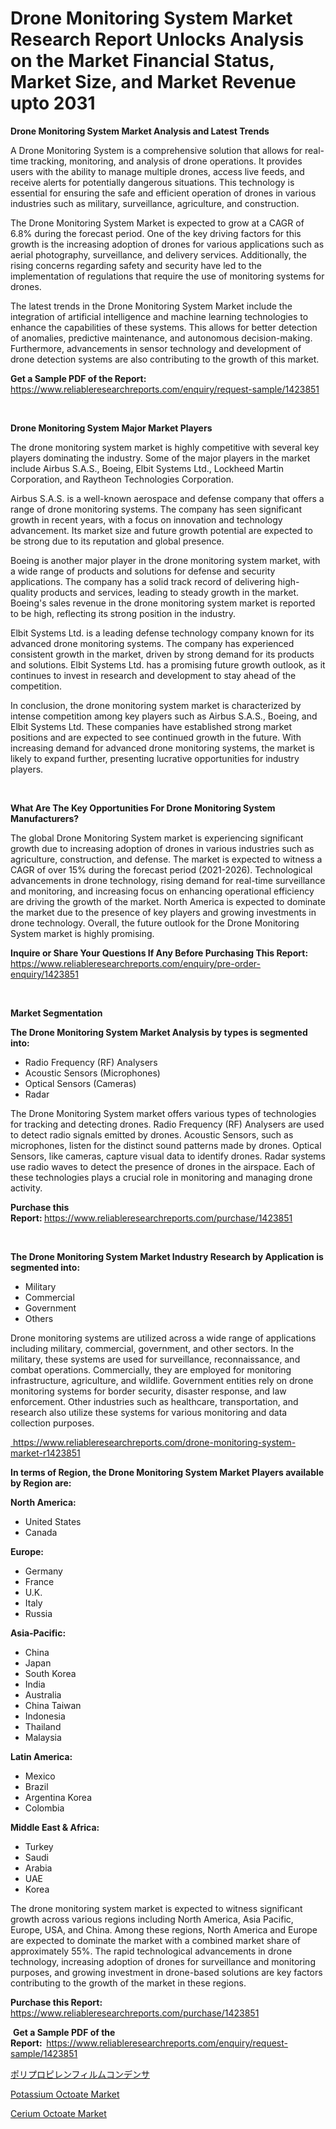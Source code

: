 <p><h1>Drone Monitoring System Market Research Report Unlocks Analysis on the Market Financial Status, Market Size, and Market Revenue upto 2031</h1></p><p><strong>Drone Monitoring System Market Analysis and Latest Trends</strong></p>
<p><p>A Drone Monitoring System is a comprehensive solution that allows for real-time tracking, monitoring, and analysis of drone operations. It provides users with the ability to manage multiple drones, access live feeds, and receive alerts for potentially dangerous situations. This technology is essential for ensuring the safe and efficient operation of drones in various industries such as military, surveillance, agriculture, and construction.</p><p>The Drone Monitoring System Market is expected to grow at a CAGR of 6.8% during the forecast period. One of the key driving factors for this growth is the increasing adoption of drones for various applications such as aerial photography, surveillance, and delivery services. Additionally, the rising concerns regarding safety and security have led to the implementation of regulations that require the use of monitoring systems for drones.</p><p>The latest trends in the Drone Monitoring System Market include the integration of artificial intelligence and machine learning technologies to enhance the capabilities of these systems. This allows for better detection of anomalies, predictive maintenance, and autonomous decision-making. Furthermore, advancements in sensor technology and development of drone detection systems are also contributing to the growth of this market.</p></p>
<p><strong>Get a Sample PDF of the Report:&nbsp;</strong> <a href="https://www.reliableresearchreports.com/enquiry/request-sample/1423851">https://www.reliableresearchreports.com/enquiry/request-sample/1423851</a></p>
<p>&nbsp;</p>
<p><strong>Drone Monitoring System Major Market Players</strong></p>
<p><p>The drone monitoring system market is highly competitive with several key players dominating the industry. Some of the major players in the market include Airbus S.A.S., Boeing, Elbit Systems Ltd., Lockheed Martin Corporation, and Raytheon Technologies Corporation.</p><p>Airbus S.A.S. is a well-known aerospace and defense company that offers a range of drone monitoring systems. The company has seen significant growth in recent years, with a focus on innovation and technology advancement. Its market size and future growth potential are expected to be strong due to its reputation and global presence.</p><p>Boeing is another major player in the drone monitoring system market, with a wide range of products and solutions for defense and security applications. The company has a solid track record of delivering high-quality products and services, leading to steady growth in the market. Boeing's sales revenue in the drone monitoring system market is reported to be high, reflecting its strong position in the industry.</p><p>Elbit Systems Ltd. is a leading defense technology company known for its advanced drone monitoring systems. The company has experienced consistent growth in the market, driven by strong demand for its products and solutions. Elbit Systems Ltd. has a promising future growth outlook, as it continues to invest in research and development to stay ahead of the competition.</p><p>In conclusion, the drone monitoring system market is characterized by intense competition among key players such as Airbus S.A.S., Boeing, and Elbit Systems Ltd. These companies have established strong market positions and are expected to see continued growth in the future. With increasing demand for advanced drone monitoring systems, the market is likely to expand further, presenting lucrative opportunities for industry players.</p></p>
<p>&nbsp;</p>
<p><strong>What Are The Key Opportunities For Drone Monitoring System Manufacturers?</strong></p>
<p><p>The global Drone Monitoring System market is experiencing significant growth due to increasing adoption of drones in various industries such as agriculture, construction, and defense. The market is expected to witness a CAGR of over 15% during the forecast period (2021-2026). Technological advancements in drone technology, rising demand for real-time surveillance and monitoring, and increasing focus on enhancing operational efficiency are driving the growth of the market. North America is expected to dominate the market due to the presence of key players and growing investments in drone technology. Overall, the future outlook for the Drone Monitoring System market is highly promising.</p></p>
<p><strong>Inquire or Share Your Questions If Any Before Purchasing This Report:</strong> <a href="https://www.reliableresearchreports.com/enquiry/pre-order-enquiry/1423851">https://www.reliableresearchreports.com/enquiry/pre-order-enquiry/1423851</a></p>
<p>&nbsp;</p>
<p><strong>Market Segmentation</strong></p>
<p><strong>The Drone Monitoring System Market Analysis by types is segmented into:</strong></p>
<p><ul><li>Radio Frequency (RF) Analysers</li><li>Acoustic Sensors (Microphones)</li><li>Optical Sensors (Cameras)</li><li>Radar</li></ul></p>
<p><p>The Drone Monitoring System market offers various types of technologies for tracking and detecting drones. Radio Frequency (RF) Analysers are used to detect radio signals emitted by drones. Acoustic Sensors, such as microphones, listen for the distinct sound patterns made by drones. Optical Sensors, like cameras, capture visual data to identify drones. Radar systems use radio waves to detect the presence of drones in the airspace. Each of these technologies plays a crucial role in monitoring and managing drone activity.</p></p>
<p><strong>Purchase this Report:&nbsp;</strong><a href="https://www.reliableresearchreports.com/purchase/1423851">https://www.reliableresearchreports.com/purchase/1423851</a></p>
<p>&nbsp;</p>
<p><strong>The Drone Monitoring System Market Industry Research by Application is segmented into:</strong></p>
<p><ul><li>Military</li><li>Commercial</li><li>Government</li><li>Others</li></ul></p>
<p><p>Drone monitoring systems are utilized across a wide range of applications including military, commercial, government, and other sectors. In the military, these systems are used for surveillance, reconnaissance, and combat operations. Commercially, they are employed for monitoring infrastructure, agriculture, and wildlife. Government entities rely on drone monitoring systems for border security, disaster response, and law enforcement. Other industries such as healthcare, transportation, and research also utilize these systems for various monitoring and data collection purposes.</p></p>
<p><a href="https://www.reliableresearchreports.com/drone-monitoring-system-market-r1423851">&nbsp;https://www.reliableresearchreports.com/drone-monitoring-system-market-r1423851</a></p>
<p><strong>In terms of Region, the Drone Monitoring System Market Players available by Region are:</strong></p>
<p>
    <p> <strong> North America: </strong>
        <ul>
            <li>United States</li>
            <li>Canada</li>
        </ul>
        </p> 
    <p> <strong> Europe: </strong>
        <ul>
            <li>Germany</li>
            <li>France</li>
            <li>U.K.</li>
            <li>Italy</li>
            <li>Russia</li>
        </ul>
        </p> 
    <p> <strong> Asia-Pacific: </strong>
        <ul>
            <li>China</li>
            <li>Japan</li>
            <li>South Korea</li>
            <li>India</li>
            <li>Australia</li>
            <li>China Taiwan</li>
            <li>Indonesia</li>
            <li>Thailand</li>
            <li>Malaysia</li>
        </ul>
        </p> 
    <p> <strong> Latin America: </strong>
        <ul>
            <li>Mexico</li>
            <li>Brazil</li>
            <li>Argentina Korea</li>
            <li>Colombia</li>
        </ul>
        </p> 
    <p> <strong> Middle East & Africa: </strong>
        <ul>
            <li>Turkey</li>
            <li>Saudi</li>
            <li>Arabia</li>
            <li>UAE</li>
            <li>Korea</li>
        </ul>
    </p>
    </p>
<p><p>The drone monitoring system market is expected to witness significant growth across various regions including North America, Asia Pacific, Europe, USA, and China. Among these regions, North America and Europe are expected to dominate the market with a combined market share of approximately 55%. The rapid technological advancements in drone technology, increasing adoption of drones for surveillance and monitoring purposes, and growing investment in drone-based solutions are key factors contributing to the growth of the market in these regions.</p></p>
<p><strong>Purchase this Report: </strong><a href="https://www.reliableresearchreports.com/purchase/1423851">https://www.reliableresearchreports.com/purchase/1423851</a></p>
<p>&nbsp;<strong>Get a Sample PDF of the Report:&nbsp;&nbsp;</strong><a href="https://www.reliableresearchreports.com/enquiry/request-sample/1423851">https://www.reliableresearchreports.com/enquiry/request-sample/1423851</a></p>
<p><strong></strong></p>
<p><p><a href="https://github.com/nemesis2824/Market-Research-Report-List-1/blob/main/863314437257.md">ポリプロピレンフィルムコンデンサ</a></p><p><a href="https://issuu.com/reportprime-2/docs/potassium-octoate-market-size-2030.pptx">Potassium Octoate Market</a></p><p><a href="https://issuu.com/reportprime-2/docs/cerium-octoate-market-size-2030.pptx">Cerium Octoate Market</a></p></p>